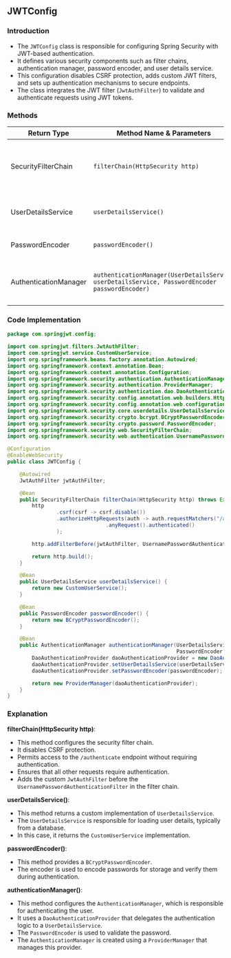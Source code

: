## JWTConfig

### Introduction
- The `JWTConfig` class is responsible for configuring Spring Security with JWT-based authentication.
- It defines various security components such as filter chains, authentication manager, password encoder, and user details service.
- This configuration disables CSRF protection, adds custom JWT filters, and sets up authentication mechanisms to secure endpoints.
- The class integrates the JWT filter (`JwtAuthFilter`) to validate and authenticate requests using JWT tokens.

### Methods

| Return Type         | Method Name & Parameters                                       | Description                                                                                 |
|---------------------|---------------------------------------------------------------|---------------------------------------------------------------------------------------------|
| SecurityFilterChain  | `filterChain(HttpSecurity http)`                               | Configures HTTP security, disables CSRF, allows `/authenticate` endpoint to be accessed, and applies JWT filter to the filter chain. |
| UserDetailsService   | `userDetailsService()`                                         | Returns an implementation of `UserDetailsService` for loading user data, typically from a database. |
| PasswordEncoder      | `passwordEncoder()`                                            | Returns a password encoder for hashing and validating passwords.                            |
| AuthenticationManager| `authenticationManager(UserDetailsService userDetailsService, PasswordEncoder passwordEncoder)` | Configures the `AuthenticationManager` to handle authentication using a `DaoAuthenticationProvider`. |

### Code Implementation

```java
package com.springjwt.config;

import com.springjwt.filters.JwtAuthFilter;
import com.springjwt.service.CustomUserService;
import org.springframework.beans.factory.annotation.Autowired;
import org.springframework.context.annotation.Bean;
import org.springframework.context.annotation.Configuration;
import org.springframework.security.authentication.AuthenticationManager;
import org.springframework.security.authentication.ProviderManager;
import org.springframework.security.authentication.dao.DaoAuthenticationProvider;
import org.springframework.security.config.annotation.web.builders.HttpSecurity;
import org.springframework.security.config.annotation.web.configuration.EnableWebSecurity;
import org.springframework.security.core.userdetails.UserDetailsService;
import org.springframework.security.crypto.bcrypt.BCryptPasswordEncoder;
import org.springframework.security.crypto.password.PasswordEncoder;
import org.springframework.security.web.SecurityFilterChain;
import org.springframework.security.web.authentication.UsernamePasswordAuthenticationFilter;

@Configuration
@EnableWebSecurity
public class JWTConfig {

    @Autowired
    JwtAuthFilter jwtAuthFilter;

    @Bean
    public SecurityFilterChain filterChain(HttpSecurity http) throws Exception {
        http
                .csrf(csrf -> csrf.disable())
                .authorizeHttpRequests(auth -> auth.requestMatchers("/authenticate").permitAll()
                                .anyRequest().authenticated()
                );

        http.addFilterBefore(jwtAuthFilter, UsernamePasswordAuthenticationFilter.class);

        return http.build();
    }

    @Bean
    public UserDetailsService userDetailsService() {
        return new CustomUserService();
    }

    @Bean
    public PasswordEncoder passwordEncoder() {
        return new BCryptPasswordEncoder();
    }

    @Bean
    public AuthenticationManager authenticationManager(UserDetailsService userDetailsService,
                                                       PasswordEncoder passwordEncoder){
        DaoAuthenticationProvider daoAuthenticationProvider = new DaoAuthenticationProvider();
        daoAuthenticationProvider.setUserDetailsService(userDetailsService);
        daoAuthenticationProvider.setPasswordEncoder(passwordEncoder);

        return new ProviderManager(daoAuthenticationProvider);
    }
}
```

### Explanation

**filterChain(HttpSecurity http)**:
- This method configures the security filter chain.
- It disables CSRF protection.
- Permits access to the `/authenticate` endpoint without requiring authentication.
- Ensures that all other requests require authentication.
- Adds the custom `JwtAuthFilter` before the `UsernamePasswordAuthenticationFilter` in the filter chain.

**userDetailsService()**:
- This method returns a custom implementation of `UserDetailsService`.
- The `UserDetailsService` is responsible for loading user details, typically from a database.
- In this case, it returns the `CustomUserService` implementation.

**passwordEncoder()**:
- This method provides a `BCryptPasswordEncoder`.
- The encoder is used to encode passwords for storage and verify them during authentication.

**authenticationManager()**:
- This method configures the `AuthenticationManager`, which is responsible for authenticating the user.
- It uses a `DaoAuthenticationProvider` that delegates the authentication logic to a `UserDetailsService`.
- The `PasswordEncoder` is used to validate the password.
- The `AuthenticationManager` is created using a `ProviderManager` that manages this provider.
